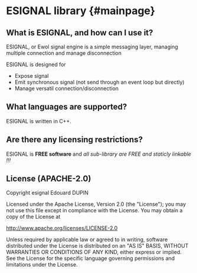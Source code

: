 ESIGNAL library                                {#mainpage}
===============

What is ESIGNAL, and how can I use it?
----------------------------------

ESIGNAL, or Ewol signal engine is a simple messaging layer, managing multiple connection and manage disconnection

ESIGNAL is designed for
  - Expose signal
  - Emit synchronous signal (not send through an event loop but directly)
  - Manage versatil connection/disconnection


What languages are supported?
-----------------------------

ESIGNAL is written in C++.


Are there any licensing restrictions?
-------------------------------------

ESIGNAL is **FREE software** and _all sub-library are FREE and staticly linkable !!!_


License (APACHE-2.0)
--------------------

Copyright esignal Edouard DUPIN

Licensed under the Apache License, Version 2.0 (the "License");
you may not use this file except in compliance with the License.
You may obtain a copy of the License at

<http://www.apache.org/licenses/LICENSE-2.0>

Unless required by applicable law or agreed to in writing, software
distributed under the License is distributed on an "AS IS" BASIS,
WITHOUT WARRANTIES OR CONDITIONS OF ANY KIND, either express or implied.
See the License for the specific language governing permissions and
limitations under the License.

